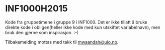 # INF1000H2015

Kode fra gruppetimene i gruppe 9 i INF1000. Det er ikke tillatt å bruke direkte kode i obligen(heller ikke kode med kun utskiftet variabelnavn), men bruk den gjerne som inspirasjon. :-)

Tilbakemelding mottas med takk til mwaandah@uio.no.
